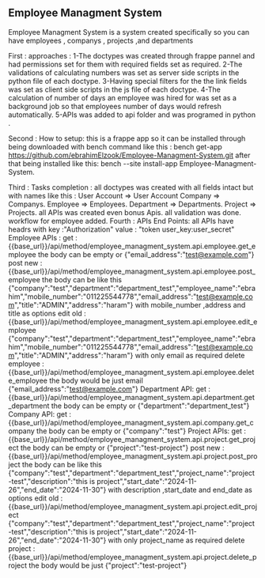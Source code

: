 ## Employee Managment System

Employee Managment System is a system created specifically so you can have employees , companys , projects ,and departments 
 
First : approaches :
  1-The doctypes was created through frappe pannel and had permissions set for them with required fields set as required.
  2-The validations of calculating numbers was set as server side scripts in the python file of each doctype.
  3-Having special filters for the the link fields was set as client side scripts in the js file of each doctype. 
  4-The calculation of number of days an employee was hired for was set as a background job so that employees number of days would refresh automatically.
  5-APIs was added to api folder and was programed in python .
  
Second : How to setup:
  this is a frappe app so it can be installed through being downloaded with bench command like this : bench get-app https://github.com/ebrahimElzook/Employee-Managment-System.git 
  after that being installed like this: bench --site <site name> install-app Employee-Managment-System.
  
Third : Tasks completion :
  all doctypes was created with all fields intact but with names like this :
    User Account => User Account
    Company => Companys.
    Employee => Employees.
    Department => Departments.
    Project => Projects.
  all APIs was created even bonus Apis.
  all validation was done.
  workflow for employee added.
Fourth : APIs End Points:
all APIs have headrs with key :"Authorization" value : "token user_key:user_secret"
  Employee APIs :
    get :{{base_url}}/api/method/employee_managment_system.api.employee.get_employee    the body can be empty or {"email_address":"test@example.com"}
    post new  : {{base_url}}/api/method/employee_managment_system.api.employee.post_employee the body can be like this
        {"company":"test","department":"department_test","employee_name":"ebrahim","mobile_number":"011225544778","email_address":"test@example.com","title":"ADMIN","address":"haram"} 
           with mobile_number ,address and title as options
    edit old : {{base_url}}/api/method/employee_managment_system.api.employee.edit_employee
      {"company":"test","department":"department_test","employee_name":"ebrahim","mobile_number":"011225544778","email_address":"test@example.com","title":"ADMIN","address":"haram"} 
        with only email as required
    delete employee : {{base_url}}/api/method/employee_managment_system.api.employee.delete_employee   the body would be just email {"email_address":"test@example.com"} 
  Department API:
    get : {{base_url}}/api/method/employee_managment_system.api.department.get_department   the body can be empty or {"department":"department_test"}
  Company API:
    get : {{base_url}}/api/method/employee_managment_system.api.company.get_company   the body can be empty or {"company":"test"}
  Project APIs: 
    get : {{base_url}}/api/method/employee_managment_system.api.project.get_project   the body can be empty or {"project":"test-project"}
    post new  : {{base_url}}/api/method/employee_managment_system.api.project.post_project the body can be like this
      {"company":"test","department":"department_test","project_name":"project-test","description":"this is project","start_date":"2024-11-26","end_date":"2024-11-30"} 
           with description ,start_date and end_date as options
    edit old : {{base_url}}/api/method/employee_managment_system.api.project.edit_project
     {"company":"test","department":"department_test","project_name":"project-test","description":"this is project","start_date":"2024-11-26","end_date":"2024-11-30"} 
        with only project_name as required
     delete project : {{base_url}}/api/method/employee_managment_system.api.project.delete_project   the body would be just  {"project":"test-project"}
